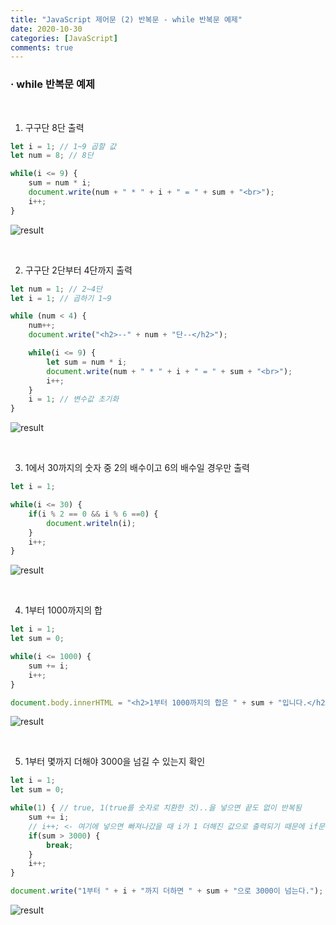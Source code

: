 ```yaml
---
title: "JavaScript 제어문 (2) 반복문 - while 반복문 예제"
date: 2020-10-30
categories: [JavaScript]
comments: true
---
```


### **· while 반복문 예제**

<br>

1) 구구단 8단 출력

```js
let i = 1; // 1~9 곱할 값
let num = 8; // 8단

while(i <= 9) {
    sum = num * i;
    document.write(num + " * " + i + " = " + sum + "<br>");
    i++;
}
```

![result](https://img1.daumcdn.net/thumb/R1280x0/?scode=mtistory2&fname=https%3A%2F%2Fblog.kakaocdn.net%2Fdn%2F9VIPn%2FbtqL8nhtrD4%2FDoj6wIvw4lKd2AcSKlMfK1%2Fimg.png)

<br>

2) 구구단 2단부터 4단까지 출력

```js
let num = 1; // 2~4단
let i = 1; // 곱하기 1~9

while (num < 4) {
    num++;
    document.write("<h2>--" + num + "단--</h2>");

    while(i <= 9) {
        let sum = num * i;
        document.write(num + " * " + i + " = " + sum + "<br>");
        i++;
    }
    i = 1; // 변수값 초기화
}
```

![result](https://img1.daumcdn.net/thumb/R1280x0/?scode=mtistory2&fname=https%3A%2F%2Fblog.kakaocdn.net%2Fdn%2Flku4t%2FbtqL6JlhgGg%2FgvxPWl6WzniQnFK3Re3sD0%2Fimg.png)

<br>

3) 1에서 30까지의 숫자 중 2의 배수이고 6의 배수일 경우만 출력

```js
let i = 1;

while(i <= 30) {
    if(i % 2 == 0 && i % 6 ==0) {
        document.writeln(i);
    }
    i++;
}
```

![result](https://img1.daumcdn.net/thumb/R1280x0/?scode=mtistory2&fname=https%3A%2F%2Fblog.kakaocdn.net%2Fdn%2FrVCij%2FbtqL8VSzhY1%2FRlami1QsiX2ZrVZvQnql1K%2Fimg.png)

<br>

4) 1부터 1000까지의 합

```js
let i = 1;
let sum = 0;

while(i <= 1000) {
    sum += i;
    i++;
}

document.body.innerHTML = "<h2>1부터 1000까지의 합은 " + sum + "입니다.</h2>";
```

![result](https://img1.daumcdn.net/thumb/R1280x0/?scode=mtistory2&fname=https%3A%2F%2Fblog.kakaocdn.net%2Fdn%2Fda4P7r%2FbtqL8U0tnIF%2Frk43lgKVc5EzgIUTEK3yTK%2Fimg.png)

<br>

5) 1부터 몇까지 더해야 3000을 넘길 수 있는지 확인

```js
let i = 1;
let sum = 0;

while(1) { // true, 1(true를 숫자로 치환한 것)..을 넣으면 끝도 없이 반복됨
    sum += i;
    // i++; <- 여기에 넣으면 빠져나갔을 때 i가 1 더해진 값으로 출력되기 때문에 if문 다음에 작성해야 함
    if(sum > 3000) {
        break;
    }
    i++;
}

document.write("1부터 " + i + "까지 더하면 " + sum + "으로 3000이 넘는다.");
```

![result](https://img1.daumcdn.net/thumb/R1280x0/?scode=mtistory2&fname=https%3A%2F%2Fblog.kakaocdn.net%2Fdn%2F8bZuo%2FbtqL3uCnWac%2F3mRN1CDLBAtt9XMzZWLsbK%2Fimg.png)